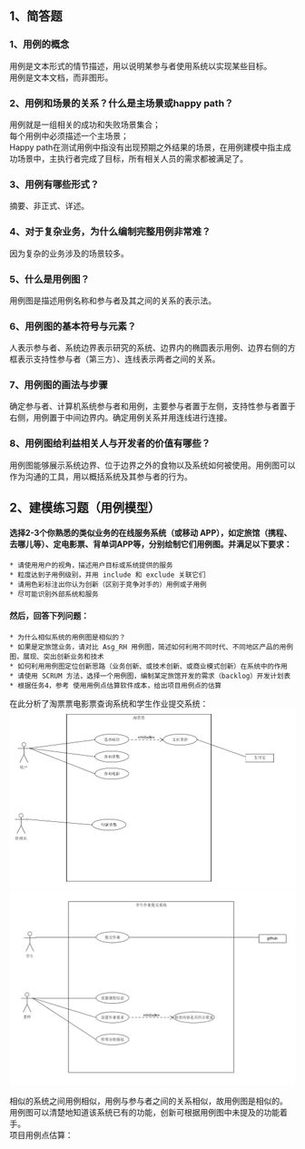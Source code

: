 ## 1、简答题  
### 1、用例的概念  
用例是文本形式的情节描述，用以说明某参与者使用系统以实现某些目标。  
用例是文本文档，而非图形。  
### 2、用例和场景的关系？什么是主场景或happy path？  
用例就是一组相关的成功和失败场景集合；  
每个用例中必须描述一个主场景；  
Happy path在测试用例中指没有出现预期之外结果的场景，在用例建模中指主成功场景中，主执行者完成了目标，所有相关人员的需求都被满足了。
### 3、用例有哪些形式？  
摘要、非正式、详述。
### 4、对于复杂业务，为什么编制完整用例非常难？  
因为复杂的业务涉及的场景较多。
### 5、什么是用例图？  
用例图是描述用例名称和参与者及其之间的关系的表示法。
### 6、用例图的基本符号与元素？  
人表示参与者、系统边界表示研究的系统、边界内的椭圆表示用例、边界右侧的方框表示支持性参与者（第三方）、连线表示两者之间的关系。
### 7、用例图的画法与步骤  
确定参与者、计算机系统参与者和用例，主要参与者置于左侧，支持性参与者置于右侧，用例置于中间边界内。确定用例关系并用连线进行连接。
### 8、用例图给利益相关人与开发者的价值有哪些？  
用例图能够展示系统边界、位于边界之外的食物以及系统如何被使用。用例图可以作为沟通的工具，用以概括系统及其参与者的行为。
## 2、建模练习题（用例模型）  
#### 选择2-3个你熟悉的类似业务的在线服务系统（或移动 APP），如定旅馆（携程、去哪儿等）、定电影票、背单词APP等，分别绘制它们用例图。并满足以下要求：   
    * 请使用用户的视角，描述用户目标或系统提供的服务
    * 粒度达到子用例级别，并用 include 和 exclude 关联它们
    * 请用色彩标注出你认为创新（区别于竞争对手的）用例或子用例
    * 尽可能识别外部系统和服务
#### 然后，回答下列问题： 
    * 为什么相似系统的用例图是相似的？
    * 如果是定旅馆业务，请对比 Asg_RH 用例图，简述如何利用不同时代、不同地区产品的用例图，展现、突出创新业务和技术
    * 如何利用用例图定位创新思路（业务创新、或技术创新、或商业模式创新）在系统中的作用
    * 请使用 SCRUM 方法，选择一个用例图，编制某定旅馆开发的需求（backlog）开发计划表
    * 根据任务4，参考 使用用例点估算软件成本，给出项目用例点的估算
在此分析了淘票票电影票查询系统和学生作业提交系统：  
![avatar](film_ticket.png)  
![avatar](stu_assign.png)  

相似的系统之间用例相似，用例与参与者之间的关系相似，故用例图是相似的。  
用例图可以清楚地知道该系统已有的功能，创新可根据用例图中未提及的功能着手。  
项目用例点估算：  


